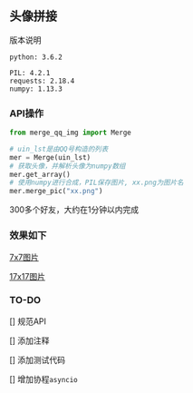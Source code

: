## 头像拼接

版本说明

```
python: 3.6.2

PIL: 4.2.1
requests: 2.18.4
numpy: 1.13.3
```

### API操作

```python
from merge_qq_img import Merge

# uin_lst是由QQ号构造的列表
mer = Merge(uin_lst)
# 获取头像，并解析头像为numpy数组
mer.get_array()
# 使用numpy进行合成，PIL保存图片, xx.png为图片名
mer.merge_pic("xx.png")
```

300多个好友，大约在1分钟以内完成

### 效果如下

[7x7图片](https://raw.githubusercontent.com/wnma3mz/qq-pic-Splice/master/imgs/output1.png)

[17x17图片](https://raw.githubusercontent.com/wnma3mz/qq-pic-Splice/master/imgs/output2.png)


### TO-DO

[] 规范API

[] 添加注释

[] 添加测试代码

[] 增加协程`asyncio`
